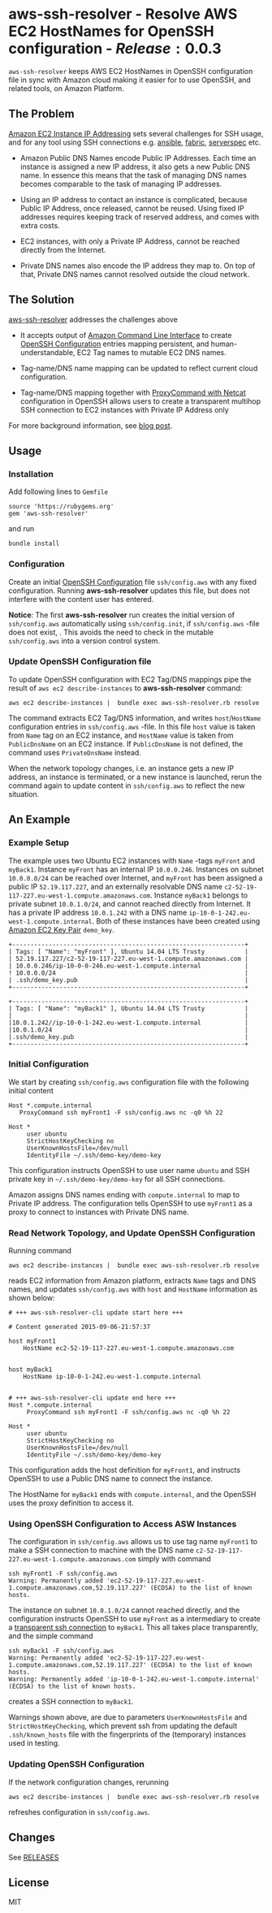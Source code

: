 # aws-ssh-resolver - Resolve AWS EC2 HostNames for OpenSSH configuration - $Release:0.0.3$

`aws-ssh-resolver` keeps AWS EC2 HostNames in OpenSSH configuration
file in sync with Amazon cloud making it easier for to use OpenSSH,
and related tools, on Amazon Platform.

## The Problem

[Amazon EC2 Instance IP Addressing](http://docs.aws.amazon.com/AWSEC2/latest/UserGuide/using-instance-addressing.html)
sets several challenges for SSH usage, and for any tool using SSH
connections e.g.  [ansible](http://www.ansible.com/home),
[fabric](http://www.fabfile.org/),
[serverspec](http://serverspec.org/) etc.

* Amazon Public DNS Names encode Public IP Addresses. Each time an
  instance is assigned a new IP address, it also gets a new Public DNS
  name. In essence this means that the task of managing DNS names
  becomes comparable to the task of managing IP addresses.

* Using an IP address to contact an instance is complicated, because
  Public IP Address, once released, cannot be reused. Using fixed IP
  addresses requires keeping track of reserved address, and comes with
  extra costs.

* EC2 instances, with only a Private IP Address, cannot be reached
  directly from the Internet.

* Private DNS names also encode the IP address they map to. On top of
  that, Private DNS names cannot resolved outside the cloud network.

## The Solution

[aws-ssh-resolver](https://github.com/jarjuk/aws-ssh-resolver)
addresses the challenges above 

* It accepts output of
   [Amazon Command Line Interface](https://aws.amazon.com/cli/) to
   create
   [OpenSSH Configuration](http://www.openbsd.org/cgi-bin/man.cgi/OpenBSD-current/man5/ssh_config.5?query=ssh_config&sec=5)
   entries mapping persistent, and human-understandable, EC2 Tag names
   to mutable EC2 DNS names.
   
* Tag-name/DNS name mapping can be updated to reflect current cloud
   configuration.

* Tag-name/DNS mapping together with
    [ProxyCommand with Netcat](https://en.wikibooks.org/wiki/OpenSSH/Cookbook/Proxies_and_Jump_Hosts#ProxyCommand_with_Netcat)
    configuration in OpenSSH allows users to create a transparent
    multihop SSH connection to EC2 instances with Private IP Address
    only

For more background information, see
[blog post](https://jarjuk.wordpress.com/2015/09/08/using-openssh-on-aws-platform/#more-273https://jarjuk.wordpress.com/2015/09/08/using-openssh-on-aws-platform/#more-273).

## Usage

### Installation

Add following lines to `Gemfile`

    source 'https://rubygems.org'
	gem 'aws-ssh-resolver'

and run

	bundle install

### Configuration

Create an initial
[OpenSSH Configuration](http://www.openbsd.org/cgi-bin/man.cgi/OpenBSD-current/man5/ssh_config.5?query=ssh_config&sec=5)
file `ssh/config.aws` with any fixed configuration.  Running
**aws-ssh-resolver** updates this file, but does not interfere with
the content user has entered.

**Notice**: The first **aws-ssh-resolver** run creates the initial
version of `ssh/config.aws` automatically using `ssh/config.init`, if
`ssh/config.aws` -file does not exist, . This avoids the need to check
in the mutable `ssh/config.aws` into a version control system.

### Update OpenSSH Configuration file

To update OpenSSH configuration with EC2 Tag/DNS mappings pipe the
result of `aws ec2 describe-instances` to **aws-ssh-resolver**
command:

	aws ec2 describe-instances |  bundle exec aws-ssh-resolver.rb resolve

The command extracts EC2 Tag/DNS information, and writes
`host`/`HostName` configuration entries in `ssh/config.aws` -file.  In
this file `host` value is taken from `Name` tag on an EC2 instance,
and `HostName` value is taken from `PublicDnsName` on an EC2
instance. If `PublicDnsName` is not defined, the command uses
`PrivateDnsName` instead.

When the network topology changes, i.e. an instance gets a new IP
address, an instance is terminated, or a new instance is launched,
rerun the command again to update content in `ssh/config.aws` to
reflect the new situation.

## An Example

### Example Setup

The example uses two Ubuntu EC2 instances with `Name` -tags `myFront`
and `myBack1`. Instance `myFront` has an internal IP
`10.0.0.246`. Instances on subnet `10.0.0.0/24` can be reached over
Internet, and `myFront` has been assigned a public IP `52.19.117.227`,
and an externally resolvable DNS name
`c2-52-19-117-227.eu-west-1.compute.amazonaws.com`. Instance `myBack1`
belongs to private subnet `10.0.1.0/24`, and cannot reached directly
from Internet. It has a private IP address `10.0.1.242` with a DNS
name `ip-10-0-1-242.eu-west-1.compute.internal`. Both of these
instances have been created using
[Amazon EC2 Key Pair](http://docs.aws.amazon.com/AWSEC2/latest/UserGuide/ec2-key-pairs.html)
`demo_key`.


    +----------------------------------------------------------------+
    | Tags: [ "Name": "myFront" ], Ubuntu 14.04 LTS Trusty           |
    | 52.19.117.227/c2-52-19-117-227.eu-west-1.compute.amazonaws.com |
    | 10.0.0.246/ip-10-0-0-246.eu-west-1.compute.internal            |
	! 10.0.0.0/24                                                    |
    | .ssh/demo_key.pub                                              |
    +----------------------------------------------------------------+

    +----------------------------------------------------------------+
    | Tags: [ "Name": "myBack1" ], Ubuntu 14.04 LTS Trusty           |
    |                                                                |
    |10.0.1.242//ip-10-0-1-242.eu-west-1.compute.internal            |
    |10.0.1.0/24                                                     |
    |.ssh/demo_key.pub                                               |
    +----------------------------------------------------------------+


### Initial Configuration

We start by creating `ssh/config.aws` configuration file with the
following initial content

    Host *.compute.internal 
	   ProxyCommand ssh myFront1 -F ssh/config.aws nc -q0 %h 22

    Host *
         user ubuntu
         StrictHostKeyChecking no
         UserKnownHostsFile=/dev/null
         IdentityFile ~/.ssh/demo-key/demo-key

This configuration instructs OpenSSH to use user name `ubuntu` and SSH
private key in `~/.ssh/demo-key/demo-key` for all SSH connections.

Amazon assigns DNS names ending with `compute.internal` to map to
Private IP address. The configuration tells OpenSSH to use `myFront1`
as a proxy to connect to instances with Private DNS name.


### Read Network Topology, and Update OpenSSH Configuration

Running command

	aws ec2 describe-instances |  bundle exec aws-ssh-resolver.rb resolve

reads EC2 information from Amazon platform, extracts `Name` tags and
DNS names, and updates `ssh/config.aws` with `host` and `HostName`
information as shown below:

    # +++ aws-ssh-resolver-cli update start here +++

    # Content generated 2015-09-06-21:57:37

    host myFront1
        HostName ec2-52-19-117-227.eu-west-1.compute.amazonaws.com


    host myBack1
        HostName ip-10-0-1-242.eu-west-1.compute.internal


    # +++ aws-ssh-resolver-cli update end here +++
    Host *.compute.internal
         ProxyCommand ssh myFront1 -F ssh/config.aws nc -q0 %h 22

    Host *
         user ubuntu
         StrictHostKeyChecking no
         UserKnownHostsFile=/dev/null
         IdentityFile ~/.ssh/demo-key/demo-key
		 
This configuration adds the host definition for `myFront1`, and
instructs OpenSSH to use a Public DNS name to connect the instance.

The HostName for `myBack1` ends with `compute.internal`, and the
OpenSSH uses the proxy definition to access it.

### Using OpenSSH Configuration to Access ASW Instances

The configuration in `ssh/config.aws` allows us to use tag name
`myFront1` to make a SSH connection to machine with the DNS name
`c2-52-19-117-227.eu-west-1.compute.amazonaws.com` simply with command

	ssh myFront1 -F ssh/config.aws
	Warning: Permanently added 'ec2-52-19-117-227.eu-west-1.compute.amazonaws.com,52.19.117.227' (ECDSA) to the list of known hosts.


The instance on subnet `10.0.1.0/24` cannot reached directly, and the
configuration instructs OpenSSH to use `myFront` as a intermediary to
create a
[transparent ssh connection](https://en.wikibooks.org/wiki/OpenSSH/Cookbook/Proxies_and_Jump_Hosts#ProxyCommand_with_Netcat)
to `myBack1`. This all takes place transparently, and the simple
command

	ssh myBack1 -F ssh/config.aws
	Warning: Permanently added 'ec2-52-19-117-227.eu-west-1.compute.amazonaws.com,52.19.117.227' (ECDSA) to the list of known hosts.
	Warning: Permanently added 'ip-10-0-1-242.eu-west-1.compute.internal' (ECDSA) to the list of known hosts.

creates a SSH connection to `myBack1`.

Warnings shown above, are due to parameters `UserKnownHostsFile` and
`StrictHostKeyChecking`, which prevent ssh from updating the default
`.ssh/known_hosts` file with the fingerprints of the (temporary)
instances used in testing.


### Updating OpenSSH Configuration

If the network configuration changes, rerunning

	aws ec2 describe-instances |  bundle exec aws-ssh-resolver.rb resolve

refreshes configuration in `ssh/config.aws`.

## Changes

See [RELEASES](RELEASES.md)

## License

MIT
